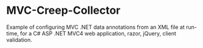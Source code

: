 MVC-Creep-Collector
===================

Example of configuring MVC .NET data annotations from an XML file at run-time, for a C# ASP .NET MVC4 web application, razor, jQuery, client validation.